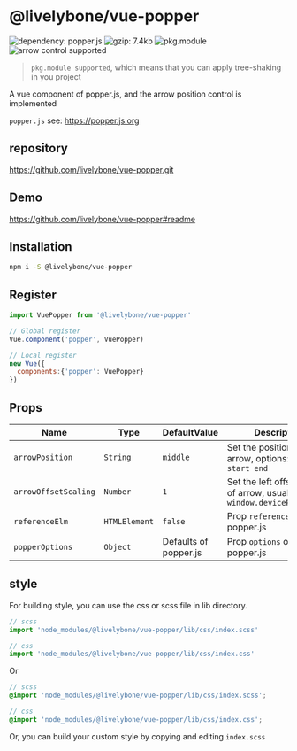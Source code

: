 # @livelybone/vue-popper 
![dependency: popper.js](https://img.shields.io/badge/dependency-popper.js-blue.svg "dependency: popper.js")
![gzip: 7.4kb](https://img.shields.io/badge/gzip-7.4kb-brightgreen.svg "gzip: 7.4kb")
![pkg.module](https://img.shields.io/badge/pkg.module-supported-blue.svg "pkg.module")
![arrow control supported](https://img.shields.io/badge/arrow--control-supported-blue.svg "arrow control supported")

> `pkg.module supported`, which means that you can apply tree-shaking in you project

A vue component of popper.js, and the arrow position control is implemented

`popper.js` see: https://popper.js.org

## repository
https://github.com/livelybone/vue-popper.git

## Demo
https://github.com/livelybone/vue-popper#readme

## Installation
```bash
npm i -S @livelybone/vue-popper
```

## Register
```js
import VuePopper from '@livelybone/vue-popper'

// Global register
Vue.component('popper', VuePopper)

// Local register
new Vue({
  components:{'popper': VuePopper}
})
```

## Props
| Name                    | Type                                      | DefaultValue              | Description  |
| ----------------------- | ----------------------------------------- | ------------------------- | ------------ |
| `arrowPosition`         | `String`                                  | `middle`                  | Set the position of arrow, options: `middle start end`  |
| `arrowOffsetScaling`    | `Number`                                  | `1`                       | Set the left offset scaling of arrow, usually to be `window.devicePixelRatio`  |
| `referenceElm`          | `HTMLElement`                             | `false`                   | Prop `reference` of popper.js  |
| `popperOptions`         | `Object`                                  | Defaults of popper.js     | Prop `options` of popper.js |

## style
For building style, you can use the css or scss file in lib directory. 
```js
// scss
import 'node_modules/@livelybone/vue-popper/lib/css/index.scss'

// css
import 'node_modules/@livelybone/vue-popper/lib/css/index.css'
```
Or
```scss
// scss
@import 'node_modules/@livelybone/vue-popper/lib/css/index.scss';

// css
@import 'node_modules/@livelybone/vue-popper/lib/css/index.css';
```

Or, you can build your custom style by copying and editing `index.scss`
